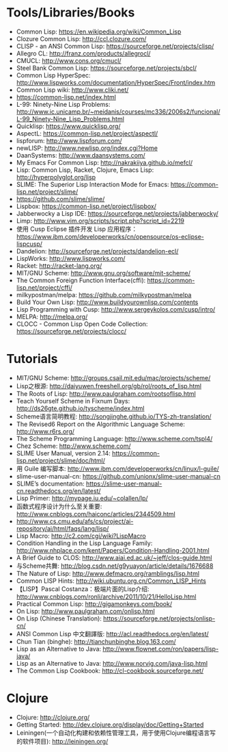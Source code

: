 # Tools/Libraries/Books

* Common Lisp: https://en.wikipedia.org/wiki/Common_Lisp
* Clozure Common Lisp: http://ccl.clozure.com/
* CLISP - an ANSI Common Lisp: https://sourceforge.net/projects/clisp/
* Allegro CL: http://franz.com/products/allegrocl/
* CMUCL: http://www.cons.org/cmucl/
* Steel Bank Common Lisp: https://sourceforge.net/projects/sbcl/
* Common Lisp HyperSpec: http://www.lispworks.com/documentation/HyperSpec/Front/index.htm
* Common Lisp wiki: http://www.cliki.net/
* https://common-lisp.net/index.html
* L-99: Ninety-Nine Lisp Problems: http://www.ic.unicamp.br/~meidanis/courses/mc336/2006s2/funcional/L-99_Ninety-Nine_Lisp_Problems.html
* Quicklisp: https://www.quicklisp.org/
* AspectL: https://common-lisp.net/project/aspectl/
* lispforum: http://www.lispforum.com/
* newLISP: http://www.newlisp.org/index.cgi?Home
* DaanSystems: http://www.daansystems.com/
* My Emacs For Common Lisp: http://nakrakiiya.github.io/mefcl/
* Lisp: Common Lisp, Racket, Clojure, Emacs Lisp: http://hyperpolyglot.org/lisp
* SLIME: The Superior Lisp Interaction Mode for Emacs: https://common-lisp.net/project/slime/
* https://github.com/slime/slime/
* Lispbox: https://common-lisp.net/project/lispbox/
* Jabberwocky a Lisp IDE: https://sourceforge.net/projects/jabberwocky/
* Limp: http://www.vim.org/scripts/script.php?script_id=2219
* 使用 Cusp Eclipse 插件开发 Lisp 应用程序：https://www.ibm.com/developerworks/cn/opensource/os-eclipse-lispcusp/
* Dandelion: http://sourceforge.net/projects/dandelion-ecl/
* LispWorks: http://www.lispworks.com/
* Racket: http://racket-lang.org/
* MIT/GNU Scheme: http://www.gnu.org/software/mit-scheme/
* The Common Foreign Function Interface(cffi): https://common-lisp.net/project/cffi/
* milkypostman/melpa: https://github.com/milkypostman/melpa
* Build Your Own Lisp: http://www.buildyourownlisp.com/contents
* Lisp Programming with Cusp: http://www.sergeykolos.com/cusp/intro/
* MELPA: http://melpa.org/
* CLOCC - Common Lisp Open Code Collection: https://sourceforge.net/projects/clocc/

# Tutorials

* MIT/GNU Scheme: http://groups.csail.mit.edu/mac/projects/scheme/
* Lisp之根源: http://daiyuwen.freeshell.org/gb/rol/roots_of_lisp.html
* The Roots of Lisp: http://www.paulgraham.com/rootsoflisp.html
* Teach Yourself Scheme in Fixnum Days: http://ds26gte.github.io/tyscheme/index.html
* Scheme语言简明教程: http://songjinghe.github.io/TYS-zh-translation/
* The Revised6 Report on the Algorithmic Language Scheme: http://www.r6rs.org/
* The Scheme Programming Language: http://www.scheme.com/tspl4/
* Chez Scheme: http://www.scheme.com/
* SLIME User Manual, version 2.14: https://common-lisp.net/project/slime/doc/html/
* 用 Guile 编写脚本: http://www.ibm.com/developerworks/cn/linux/l-guile/
* slime-user-manual-cn: https://github.com/unionx/slime-user-manual-cn
* SLIME’s documentation: https://slime-user-manual-cn.readthedocs.org/en/latest/
* Lisp Primer: http://mypage.iu.edu/~colallen/lp/
* 函数式程序设计为什么至关重要: http://www.cnblogs.com/haiconc/articles/2344509.html
* http://www.cs.cmu.edu/afs/cs/project/ai-repository/ai/html/faqs/lang/lisp/
* Lisp Macro: http://c2.com/cgi/wiki?LispMacro
* Condition Handling in the Lisp Language Family: http://www.nhplace.com/kent/Papers/Condition-Handling-2001.html
* A Brief Guide to CLOS: http://www.aiai.ed.ac.uk/~jeff/clos-guide.html
* 与Scheme共舞: http://blog.csdn.net/g9yuayon/article/details/1676688
* The Nature of Lisp: http://www.defmacro.org/ramblings/lisp.html
* Common LISP Hints: http://wiki.ubuntu.org.cn/Common_LISP_Hints
* 【LISP】Pascal Costanza：极端片面的Lisp介绍: http://www.cnblogs.com/ronli/archive/2011/10/21/HelloLisp.html
* Practical Common Lisp: http://gigamonkeys.com/book/
* On Lisp: http://www.paulgraham.com/onlisp.html
* On Lisp (Chinese Translation): https://sourceforge.net/projects/onlisp-cn/
* ANSI Common Lisp 中文翻譯版: http://acl.readthedocs.org/en/latest/
* Chun Tian (binghe): http://tianchunbinghe.blog.163.com/
* Lisp as an Alternative to Java: http://www.flownet.com/ron/papers/lisp-java/
* Lisp as an Alternative to Java: http://www.norvig.com/java-lisp.html
* The Common Lisp Cookbook: http://cl-cookbook.sourceforge.net/



# Clojure

* Clojure: http://clojure.org/
* Getting Started: http://dev.clojure.org/display/doc/Getting+Started
* Leiningen(一个自动化构建和依赖性管理工具，用于使用Clojure编程语言写的软件项目): http://leiningen.org/
